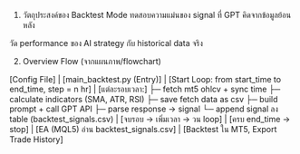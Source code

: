 1. วัตถุประสงค์ของ Backtest Mode
   ทดสอบความแม่นของ signal ที่ GPT คิดจากข้อมูลย้อนหลัง

วัด performance ของ AI strategy กับ historical data จริง

2. Overview Flow (จากแผนภาพ/flowchart)

[Config File]
|
[main_backtest.py (Entry)]
|
[Start Loop: from start_time to end_time, step = n hr]
|
[แต่ละรอบเวลา:]
├─ fetch mt5 ohlcv + sync time
├─ calculate indicators (SMA, ATR, RSI)
├─ save fetch data as csv
├─ build prompt + call GPT API
├─ parse response → signal
└─ append signal ลง table (backtest_signals.csv)
|
[จบรอบ → เพิ่มเวลา → วน loop]
|
[ครบ end_time → stop]
|
[EA (MQL5) อ่าน backtest_signals.csv]
|
[Backtest ใน MT5, Export Trade History]

